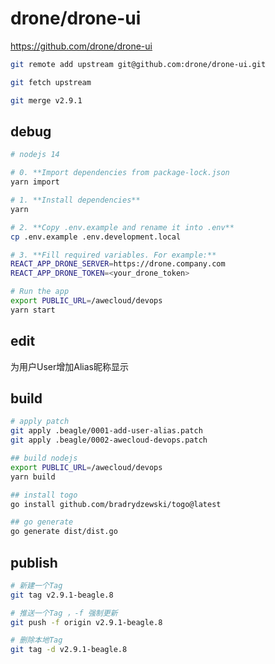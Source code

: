 # drone/drone-ui

<https://github.com/drone/drone-ui>

```bash
git remote add upstream git@github.com:drone/drone-ui.git

git fetch upstream

git merge v2.9.1
```

## debug

```bash
# nodejs 14

# 0. **Import dependencies from package-lock.json
yarn import

# 1. **Install dependencies**
yarn

# 2. **Copy .env.example and rename it into .env**
cp .env.example .env.development.local

# 3. **Fill required variables. For example:**
REACT_APP_DRONE_SERVER=https://drone.company.com
REACT_APP_DRONE_TOKEN=<your_drone_token>

# Run the app
export PUBLIC_URL=/awecloud/devops
yarn start
```

## edit

<!-- 0001-add-user-alias.patch -->
为用户User增加Alias昵称显示

## build

```bash
# apply patch
git apply .beagle/0001-add-user-alias.patch
git apply .beagle/0002-awecloud-devops.patch

## build nodejs
export PUBLIC_URL=/awecloud/devops
yarn build

## install togo
go install github.com/bradrydzewski/togo@latest

## go generate
go generate dist/dist.go
```

## publish

```bash
# 新建一个Tag
git tag v2.9.1-beagle.8

# 推送一个Tag ，-f 强制更新
git push -f origin v2.9.1-beagle.8

# 删除本地Tag
git tag -d v2.9.1-beagle.8
```